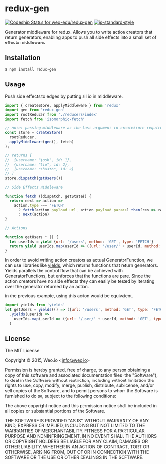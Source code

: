 
# redux-gen

[![Codeship Status for weo-edu/redux-gen](https://img.shields.io/codeship/816e83f0-3e69-0133-9f44-5a0949beaeb8/master.svg)](https://codeship.com/projects/102760) [![js-standard-style](https://img.shields.io/badge/code%20style-standard-brightgreen.svg?style=flat)](https://github.com/feross/standard)

Generator middleware for redux. Allows you to write action creators that return generators, enabling apps to push all side effects into a small set of effects middleware.

## Installation

    $ npm install redux-gen

## Usage

Push side effects to edges by putting all io in middleware.

```js
import { createStore, applyMiddleware } from 'redux'
import gen from 'redux-gen'
import rootReducer from './reducers/index'
import fetch from 'isomorphic-fetch'

// Note: passing middleware as the last argument to createStore requires redux@>=3.1.0
const store = createStore(
  rootReducer,
  applyMiddleware(gen(), fetch)
);

// returns [
//  {username: "josh", id: 1},
//  {username: "tio", id: 2},
//  {username: "shasta", id: 3}
// ]
store.dispatch(getUsers())

// Side Effects Middleware

function fetch ({dispatch, getState}) {
  return next => action =>
    action.type === 'FETCH'
      ? fetch(action.payload.url, action.payload.params).then(res => res.json())
      : next(action)
}

// Actions

function getUsers * () {
  let userIds = yield {url: '/users', method: 'GET', type: 'FETCH'}
  return yield userIds.map(userId => ({url: '/user/' + userId, method: 'GET', type: 'FETCH'}))
}

```

In order to avoid writing action creators as actual GeneratorFunction, we can use libraries like [yields](https://github.com/weo-edu/yields), which returns functions that return generators. Yields parallels the control flow that can be achieved with GeneratorFunctions, but enforces that the functions are pure. Since the action creators have no side effects they can easily be tested by iterating over the generator returned by an action.

In the previous example, using this action would be equivalent.

```js
import yields from 'yields'
let getUsers = yields(() => ({url: '/users', method: 'GET', type: 'FETCH'}))
  .yields(userIds =>
    userIds.map(userId => ({url: '/user/' + userId, method: 'GET', type: 'FETCH'}))
  )
```

## License

The MIT License

Copyright &copy; 2015, Weo.io &lt;info@weo.io&gt;

Permission is hereby granted, free of charge, to any person obtaining a copy of this software and associated documentation files (the "Software"), to deal in the Software without restriction, including without limitation the rights to use, copy, modify, merge, publish, distribute, sublicense, and/or sell copies of the Software, and to permit persons to whom the Software is furnished to do so, subject to the following conditions:

The above copyright notice and this permission notice shall be included in all copies or substantial portions of the Software.

THE SOFTWARE IS PROVIDED "AS IS", WITHOUT WARRANTY OF ANY KIND, EXPRESS OR IMPLIED, INCLUDING BUT NOT LIMITED TO THE WARRANTIES OF MERCHANTABILITY, FITNESS FOR A PARTICULAR PURPOSE AND NONINFRINGEMENT. IN NO EVENT SHALL THE AUTHORS OR COPYRIGHT HOLDERS BE LIABLE FOR ANY CLAIM, DAMAGES OR OTHER LIABILITY, WHETHER IN AN ACTION OF CONTRACT, TORT OR OTHERWISE, ARISING FROM, OUT OF OR IN CONNECTION WITH THE SOFTWARE OR THE USE OR OTHER DEALINGS IN THE SOFTWARE.

